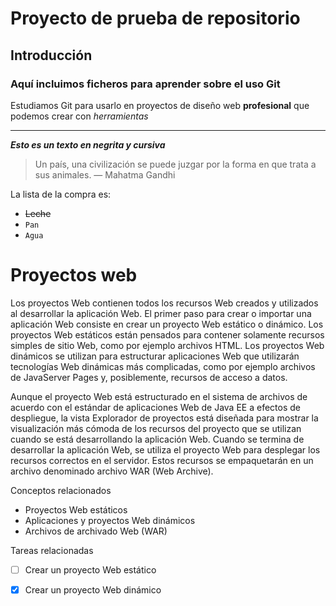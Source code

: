 # Proyecto de prueba de repositorio
## Introducción
### Aquí incluimos ficheros para aprender sobre el uso Git
Estudiamos Git para usarlo en proyectos de diseño web **profesional** que podemos crear con *herramientas*
***
***Esto es un texto en negrita y cursiva***    
> Un país, una civilización se puede juzgar por la forma en que trata a sus animales. — Mahatma Gandhi

La lista de la compra es:
- ~~Leche~~
- `Pan`  
- ```Agua```    
# Proyectos web  
Los proyectos Web contienen todos los recursos Web creados y utilizados al desarrollar la aplicación Web. El primer paso para crear o importar una aplicación Web consiste en crear un proyecto Web estático o dinámico. Los proyectos Web estáticos están pensados para contener solamente recursos simples de sitio Web, como por ejemplo archivos HTML. Los proyectos Web dinámicos se utilizan para estructurar aplicaciones Web que utilizarán tecnologías Web dinámicas más complicadas, como por ejemplo archivos de JavaServer Pages y, posiblemente, recursos de acceso a datos.

Aunque el proyecto Web está estructurado en el sistema de archivos de acuerdo con el estándar de aplicaciones Web de Java EE a efectos de despliegue, la vista Explorador de proyectos está diseñada para mostrar la visualización más cómoda de los recursos del proyecto que se utilizan cuando se está desarrollando la aplicación Web. Cuando se termina de desarrollar la aplicación Web, se utiliza el proyecto Web para desplegar los recursos correctos en el servidor. Estos recursos se empaquetarán en un archivo denominado archivo WAR (Web Archive).

Conceptos relacionados  
- Proyectos Web estáticos  
- Aplicaciones y proyectos Web dinámicos
- Archivos de archivado Web (WAR)

Tareas relacionadas  
- [ ] Crear un proyecto Web estático  
- [x] Crear un proyecto Web dinámico

